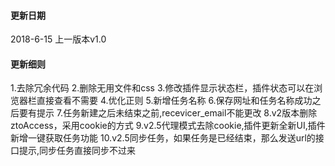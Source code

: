 ####  更新日期
2018-6-15 上一版本v1.0



####  更新细则
1.去除冗余代码
2.删除无用文件和css
3.修改插件显示状态栏，插件状态可以在浏览器栏直接查看不需要
4.优化正则
5.新增任务名称
6.保存网址和任务名称成功之后要有提示
7.任务新建之后未结束之前,recevicer_email不能更改
8.v2版本删除ztoAccess，采用cookie的方式
9.v2.5代理模式去除cookie,插件更新全新UI,插件新增一键获取任务功能
10.v2.5同步任务，如果任务是已经结束，那么发送url的接口提示,同步任务直接同步不过来
